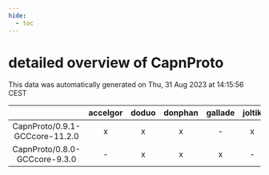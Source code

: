 ```yaml
---
hide:
  - toc
---
```


detailed overview of CapnProto
==============================


This data was automatically generated on Thu, 31 Aug 2023 at 14:15:56 CEST  

| |accelgor|doduo|donphan|gallade|joltik|skitty|swalot|victini|
| :---: | :---: | :---: | :---: | :---: | :---: | :---: | :---: | :---: |
|CapnProto/0.9.1-GCCcore-11.2.0|x|x|x|-|x|x|x|x|
|CapnProto/0.8.0-GCCcore-9.3.0|-|x|x|x|-|x|x|x|
